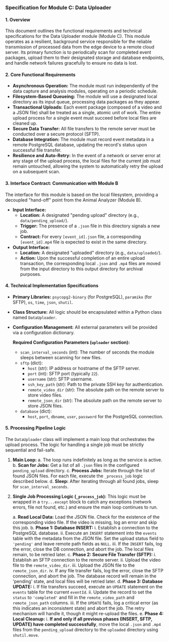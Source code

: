 ### **Specification for Module C: Data Uploader**

#### **1. Overview**

This document outlines the functional requirements and technical specifications for the Data Uploader module (Module C). This module operates as a resilient, background service responsible for the reliable transmission of processed data from the edge device to a remote cloud server. Its primary function is to periodically scan for completed event packages, upload them to their designated storage and database endpoints, and handle network failures gracefully to ensure no data is lost.

#### **2. Core Functional Requirements**

*   **Asynchronous Operation:** The module must run independently of the data capture and analysis modules, operating on a periodic schedule.
*   **Filesystem-Based Queueing:** The module will use a designated local directory as its input queue, processing data packages as they appear.
*   **Transactional Uploads:** Each event package (composed of a video and a JSON file) shall be treated as a single, atomic unit of work. The entire upload process for a single event must succeed before local files are cleaned up.
*   **Secure Data Transfer:** All file transfers to the remote server must be conducted over a secure protocol (SFTP).
*   **Database Integration:** The module must record event metadata in a remote PostgreSQL database, updating the record's status upon successful file transfer.
*   **Resilience and Auto-Retry:** In the event of a network or server error at any stage of the upload process, the local files for the current job must remain untouched, allowing the system to automatically retry the upload on a subsequent scan.

#### **3. Interface Contract: Communication with Module B**

The interface for this module is based on the local filesystem, providing a decoupled "hand-off" point from the Animal Analyzer (Module B).

*   **Input Interface:**
    *   **Location:** A designated "pending upload" directory (e.g., `data/pending_upload/`).
    *   **Trigger:** The presence of a `.json` file in this directory signals a new job.
    *   **Contract:** For every `[event_id].json` file, a corresponding `[event_id].mp4` file is expected to exist in the same directory.
*   **Output Interface:**
    *   **Location:** A designated "uploaded" directory (e.g., `data/uploaded/`).
    *   **Action:** Upon the successful completion of an entire upload transaction, the corresponding local `.json` and `.mp4` files are moved from the input directory to this output directory for archival purposes.

#### **4. Technical Implementation Specifications**

*   **Primary Libraries:** `psycopg2-binary` (for PostgreSQL), `paramiko` (for SFTP), `os`, `time`, `json`, `shutil`.
*   **Class Structure:** All logic should be encapsulated within a Python class named `DataUploader`.
*   **Configuration Management:** All external parameters will be provided via a configuration dictionary.

    **Required Configuration Parameters (`uploader` section):**
    *   `scan_interval_seconds` (int): The number of seconds the module sleeps between scanning for new files.
    *   `sftp` (dict):
        *   `host` (str): IP address or hostname of the SFTP server.
        *   `port` (int): SFTP port (typically `22`).
        *   `username` (str): SFTP username.
        *   `ssh_key_path` (str): Path to the private SSH key for authentication.
        *   `remote_video_dir` (str): The absolute path on the remote server to store video files.
        *   `remote_json_dir` (str): The absolute path on the remote server to store JSON files.
    *   `database` (dict):
        *   `host`, `port`, `dbname`, `user`, `password` for the PostgreSQL connection.

#### **5. Processing Pipeline Logic**

The `DataUploader` class will implement a main loop that orchestrates the upload process. The logic for handling a single job must be strictly sequential and fail-safe.

1.  **Main Loop:**
    a. The loop runs indefinitely as long as the service is active.
    b. **Scan for Jobs:** Get a list of all `.json` files in the configured `pending_upload` directory.
    c. **Process Jobs:** Iterate through the list of found JSON files. For each file, execute the `_process_job` logic described below.
    d. **Sleep:** After iterating through all found jobs, sleep for `scan_interval_seconds`.

2.  **Single Job Processing Logic (`_process_job`):**
    This logic must be wrapped in a `try...except` block to catch any exceptions (network errors, file not found, etc.) and ensure the main loop continues to run.

    a. **Read Local Data:** Load the JSON file. Check for the existence of the corresponding video file. If the video is missing, log an error and skip this job.
    b. **Phase 1: Database INSERT:**
        i.   Establish a connection to the PostgreSQL database.
        ii.  Execute an `INSERT` statement into the `events` table with the metadata from the JSON file. Set the upload status field to `'pending'` and leave remote path fields as `NULL`.
        iii. If the `INSERT` fails, log the error, close the DB connection, and abort the job. The local files remain, to be retried later.
    c. **Phase 2: Secure File Transfer (SFTP):**
        i.   Establish an SFTP connection to the remote server.
        ii.  Upload the video file to the `remote_video_dir`.
        iii. Upload the JSON file to the `remote_json_dir`.
        iv.  If any file transfer fails, log the error, close the SFTP connection, and abort the job. The database record will remain in the 'pending' state, and local files will be retried later.
    d. **Phase 3: Database UPDATE:**
        i.   If file transfers succeed, execute an `UPDATE` statement on the `events` table for the current `eventId`.
        ii.  Update the record to set the `status` to `'completed'` and fill in the `remote_video_path` and `remote_json_path` columns.
        iii. If the `UPDATE` fails, log a critical error (as this indicates an inconsistent state) and abort the job. The retry mechanism will handle it, though it might re-upload the files.
    e. **Phase 4: Local Cleanup:**
        i.   **If and only if all previous phases (INSERT, SFTP, UPDATE) have completed successfully**, move the local `.json` and `.mp4` files from the `pending_upload` directory to the `uploaded` directory using `shutil.move`.
